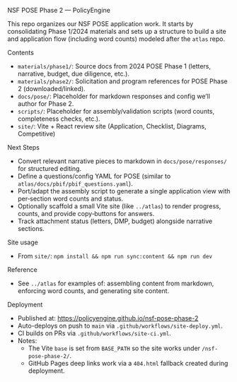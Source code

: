 NSF POSE Phase 2 — PolicyEngine

This repo organizes our NSF POSE application work. It starts by consolidating Phase 1/2024 materials and sets up a structure to build a site and application flow (including word counts) modeled after the `atlas` repo.

Contents
- `materials/phase1/`: Source docs from 2024 POSE Phase 1 (letters, narrative, budget, due diligence, etc.).
- `materials/phase2/`: Solicitation and program references for POSE Phase 2 (downloaded/linked).
- `docs/pose/`: Placeholder for markdown responses and config we’ll author for Phase 2.
- `scripts/`: Placeholder for assembly/validation scripts (word counts, completeness checks, etc.).
- `site/`: Vite + React review site (Application, Checklist, Diagrams, Competitive)

Next Steps
- Convert relevant narrative pieces to markdown in `docs/pose/responses/` for structured editing.
- Define a questions/config YAML for POSE (similar to `atlas/docs/pbif/pbif_questions.yaml`).
- Port/adapt the assembly script to generate a single application view with per‑section word counts and status.
- Optionally scaffold a small Vite site (like `../atlas`) to render progress, counts, and provide copy‑buttons for answers.
- Track attachment status (letters, DMP, budget) alongside narrative sections.

Site usage
- From `site/`: `npm install && npm run sync:content && npm run dev`

Reference
- See `../atlas` for examples of: assembling content from markdown, enforcing word counts, and generating site content.

Deployment
- Published at: https://policyengine.github.io/nsf-pose-phase-2
- Auto-deploys on push to `main` via `.github/workflows/site-deploy.yml`.
- CI builds on PRs via `.github/workflows/site-ci.yml`.
- Notes:
  - The Vite `base` is set from `BASE_PATH` so the site works under `/nsf-pose-phase-2/`.
  - GitHub Pages deep links work via a `404.html` fallback created during deployment.
